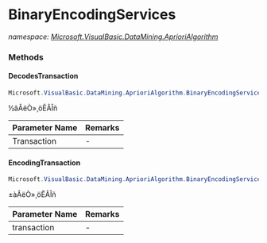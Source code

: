 ﻿# BinaryEncodingServices
_namespace: [Microsoft.VisualBasic.DataMining.AprioriAlgorithm](./index.md)_





### Methods

#### DecodesTransaction
```csharp
Microsoft.VisualBasic.DataMining.AprioriAlgorithm.BinaryEncodingServices.DecodesTransaction(System.String)
```
½âÂëÒ»¸öÊÂÎñ

|Parameter Name|Remarks|
|--------------|-------|
|Transaction|-|


#### EncodingTransaction
```csharp
Microsoft.VisualBasic.DataMining.AprioriAlgorithm.BinaryEncodingServices.EncodingTransaction(System.String[])
```
±àÂëÒ»¸öÊÂÎñ

|Parameter Name|Remarks|
|--------------|-------|
|transaction|-|



